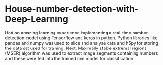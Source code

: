 # House-number-detection-with-Deep-Learning

Had an amazing learning experience implementing a real-time number detection model using Tensorflow and keras in python. Python libraries like pandas and numpy was used to slice and analyse data and h5py for storing the data set used for training. Next, Maximally stable extremal regions (MSER) algorithm was used to extract image segments containing numbers and these were fed into the trained cnn model for classification.
